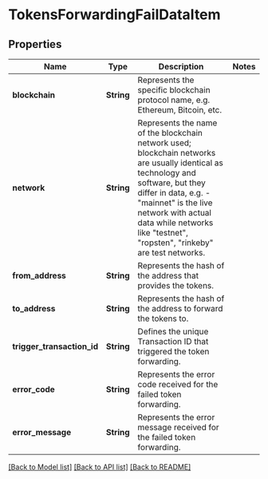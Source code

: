 # TokensForwardingFailDataItem

## Properties

Name | Type | Description | Notes
------------ | ------------- | ------------- | -------------
**blockchain** | **String** | Represents the specific blockchain protocol name, e.g. Ethereum, Bitcoin, etc. | 
**network** | **String** | Represents the name of the blockchain network used; blockchain networks are usually identical as technology and software, but they differ in data, e.g. - \"mainnet\" is the live network with actual data while networks like \"testnet\", \"ropsten\", \"rinkeby\" are test networks. | 
**from_address** | **String** | Represents the hash of the address that provides the tokens. | 
**to_address** | **String** | Represents the hash of the address to forward the tokens to. | 
**trigger_transaction_id** | **String** | Defines the unique Transaction ID that triggered the token forwarding. | 
**error_code** | **String** | Represents the error code received for the failed token forwarding. | 
**error_message** | **String** | Represents the error message received for the failed token forwarding. | 

[[Back to Model list]](../README.md#documentation-for-models) [[Back to API list]](../README.md#documentation-for-api-endpoints) [[Back to README]](../README.md)


